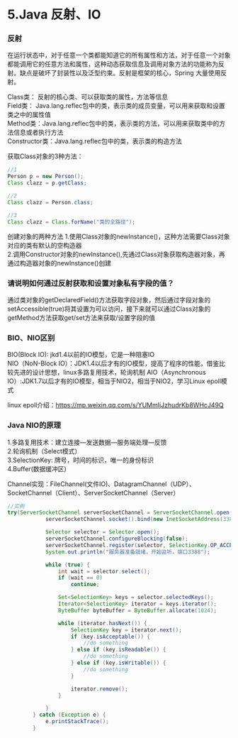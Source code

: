 # 5.Java 反射、IO

### 反射

在运行状态中，对于任意一个类都能知道它的所有属性和方法，对于任意一个对象都能调用它的任意方法和属性，这种动态获取信息及调用对象方法的功能称为反射。缺点是破坏了封装性以及泛型约束。反射是框架的核心，Spring 大量使用反射。

Class类： 反射的核心类、可以获取类的属性，方法等信息  
Field类： Java.lang.reflec包中的类，表示类的成员变量，可以用来获取和设置类之中的属性值  
Method类：Java.lang.reflec包中的类，表示类的方法，可以用来获取类中的方法信息或者执行方法  
Constructor类：Java.lang.reflec包中的类，表示类的构造方法  

获取Class对象的3种方法：  

```java
//1
Person p = new Person();
Class clazz = p.getClass;

//2
Class clazz = Person.class;

//3
Class clazz = Class.forName("类的全路径");
```
创建对象的两种方法
1.使用Class对象的newInstance()，这种方法需要Class对象对应的类有默认的空构造器  
2.调用Constructor对象的newInstance(),先通过Class对象获取构造器对象，再通过构造器对象的newInstance()创建



### 请说明如何通过反射获取和设置对象私有字段的值？

通过类对象的getDeclaredField()方法获取字段对象，然后通过字段对象的setAccessible(true)将其设置为可以访问，接下来就可以通过Class对象的getMethod方法获取get/set方法来获取/设置字段的值



### BIO、NIO区别
BIO(Block IO): jkd1.4以前的IO模型，它是一种阻塞IO  
NIO（NoN-Block IO）：JDK1.4以后才有的IO模型，提高了程序的性能，借鉴比较先进的设计思想，linux多路复用技术，轮询机制 
AIO（Asynchronous IO）:JDK1.7以后才有的IO模型，相当于NIO2，相当于NIO2，学习Linux epoll模式  

linux epoll介绍：https://mp.weixin.qq.com/s/YUMmIjJzhudrKb8WHcJ49Q

### Java NIO的原理
1.多路复用技术：建立连接—发送数据—服务端处理—反馈  
2.轮询机制（Select模式）  
3.SelectionKey: 牌号，时间的标识，唯一的身份标识  
4.Buffer(数据缓冲区)  

Channel实现：FileChannel(文件IO)、DatagramChannel（UDP）、SocketChannel（Client）、ServerSocketChannel（Server）

```java
//实例
try(ServerSocketChannel serverSocketChannel = ServerSocketChannel.open()) {
            serverSocketChannel.socket().bind(new InetSocketAddress(3388));

            Selector selector = Selector.open();
            serverSocketChannel.configureBlocking(false);
            serverSocketChannel.register(selector, SelectionKey.OP_ACCEPT);
            System.out.println("服务器准备就绪，开始监听，端口3388");

            while (true) {
                int wait = selector.select();
                if (wait == 0)
                    continue;

                Set<SelectionKey> keys = selector.selectedKeys();
                Iterator<SelectionKey> iterator = keys.iterator();
                ByteBuffer byteBuffer = ByteBuffer.allocate(1024);

                while (iterator.hasNext()) {
                    SelectionKey key = iterator.next();
                    if (key.isAcceptable()) {
                        //do something
                    } else if (key.isReadable()) {
                        //do something
                    } else if (key.isWritable()) {
                        //do something
                    }

                    iterator.remove();
                }

            }
        } catch (Exception e) {
            e.printStackTrace();
        }
```